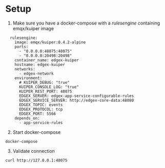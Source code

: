 # Setup 
1. Make sure you have a docker-compose with a _rulesengine_ containing emqx/kuiper image
```
  rulesengine:
    image: emqx/kuiper:0.4.2-alpine
    ports:
      - "0.0.0.0:48075:48075"
      - "0.0.0.0:20498:20498"
    container_name: edgex-kuiper
    hostname: edgex-kuiper
    networks:
      - edgex-network
    environment:
      # KUIPER_DEBUG: "true"
      KUIPER_CONSOLE_LOG: "true"
      KUIPER_REST_PORT: 48075
      EDGEX_SERVER: edgex-app-service-configurable-rules
      EDGEX_SERVICE_SERVER: http://edgex-core-data:48080
      EDGEX_TOPIC: events
      EDGEX_PROTOCOL: tcp
      EDGEX_PORT: 5566
    depends_on:
      - app-service-rules
```

2. Start docker-compose
```
docker-compose
```

3. Validate connection
```
curl http://127.0.0.1:48075 
```


